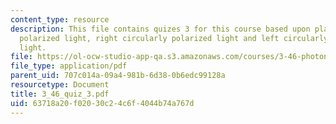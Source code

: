 ```yaml
---
content_type: resource
description: This file contains quizes 3 for this course based upon plane (linearly)
  polarized light, right circularly polarized light and left circularly polarized
  light.
file: https://ol-ocw-studio-app-qa.s3.amazonaws.com/courses/3-46-photonic-materials-and-devices-spring-2006/63718a20f02030c24c6f4044b74a767d_3_46_quiz_3.pdf
file_type: application/pdf
parent_uid: 707c014a-09a4-981b-6d38-0b6edc99128a
resourcetype: Document
title: 3_46_quiz_3.pdf
uid: 63718a20-f020-30c2-4c6f-4044b74a767d
---
```

